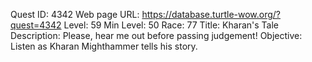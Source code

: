Quest ID: 4342
Web page URL: https://database.turtle-wow.org/?quest=4342
Level: 59
Min Level: 50
Race: 77
Title: Kharan's Tale
Description: Please, hear me out before passing judgement!
Objective: Listen as Kharan Mighthammer tells his story.
